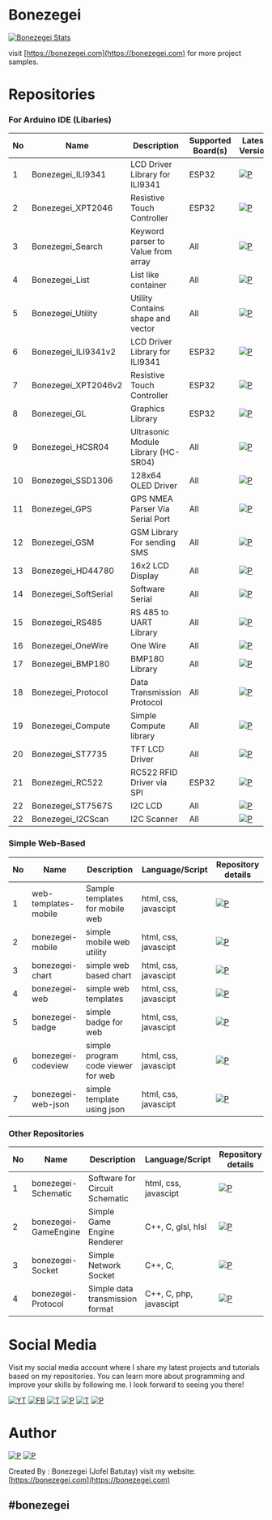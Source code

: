 # Bonezegei
[![Bonezegei Stats](https://github-readme-stats.vercel.app/api?username=bonezegei&show_icons=true&theme=default#gh-light-mode-only)](https://bonezegei.com)

visit [https://bonezegei.com](https://bonezegei.com) for more project samples.
# Repositories
### For Arduino IDE (Libaries)
| No | Name | Description| Supported Board(s) | Latest Version  |
|-----|-----|---|---|---|
|  1  | Bonezegei_ILI9341     | LCD Driver Library for ILI9341     |ESP32   |[![P](https://img.shields.io/github/v/release/bonezegei/Bonezegei_ILI9341)](https://github.com/bonezegei/Bonezegei_ILI9341)        |
|  2  | Bonezegei_XPT2046     | Resistive Touch Controller         |ESP32   |[![P](https://img.shields.io/github/v/release/bonezegei/Bonezegei_XPT2046)](https://github.com/bonezegei/Bonezegei_XPT2046)        |
|  3  | Bonezegei_Search      | Keyword parser to Value from array |All     |[![P](https://img.shields.io/github/v/release/bonezegei/Bonezegei_Search)](https://github.com/bonezegei/Bonezegei_Search)          |
|  4  | Bonezegei_List        | List like container                |All     |[![P](https://img.shields.io/github/v/release/bonezegei/Bonezegei_List)](https://github.com/bonezegei/Bonezegei_List)              |
|  5  | Bonezegei_Utility     | Utility Contains shape and vector  |All     |[![P](https://img.shields.io/github/v/release/bonezegei/Bonezegei_Utility)](https://github.com/bonezegei/Bonezegei_Utility)        |
|  6  | Bonezegei_ILI9341v2   | LCD Driver Library for ILI9341     |ESP32   |[![P](https://img.shields.io/github/v/release/bonezegei/Bonezegei_ILI9341v2)](https://github.com/bonezegei/Bonezegei_ILI9341v2)    |
|  7  | Bonezegei_XPT2046v2   | Resistive Touch Controller         |ESP32   |[![P](https://img.shields.io/github/v/release/bonezegei/Bonezegei_XPT2046v2)](https://github.com/bonezegei/Bonezegei_XPT2046v2)    |
|  8  | Bonezegei_GL          | Graphics Library                   |ESP32   |[![P](https://img.shields.io/github/v/release/bonezegei/Bonezegei_GL)](https://github.com/bonezegei/Bonezegei_GL)                  |
|  9  | Bonezegei_HCSR04      | Ultrasonic Module Library (HC-SR04)|All     |[![P](https://img.shields.io/github/v/release/bonezegei/Bonezegei_HCSR04)](https://github.com/bonezegei/Bonezegei_HCSR04)          |
|  10 | Bonezegei_SSD1306     | 128x64 OLED Driver                 |All     |[![P](https://img.shields.io/github/v/release/bonezegei/Bonezegei_SSD1306)](https://github.com/bonezegei/Bonezegei_SSD1306)        |
|  11 | Bonezegei_GPS         | GPS NMEA Parser Via Serial Port    |All     |[![P](https://img.shields.io/github/v/release/bonezegei/Bonezegei_GPS)](https://github.com/bonezegei/Bonezegei_GPS)                |
|  12 | Bonezegei_GSM         | GSM Library For sending SMS        |All     |[![P](https://img.shields.io/github/v/release/bonezegei/Bonezegei_GSM)](https://github.com/bonezegei/Bonezegei_GSM)                |
|  13 | Bonezegei_HD44780     | 16x2 LCD Display                   |All     |[![P](https://img.shields.io/github/v/release/bonezegei/Bonezegei_HD44780)](https://github.com/bonezegei/Bonezegei_HD44780)        |
|  14 | Bonezegei_SoftSerial  | Software Serial                    |All     |[![P](https://img.shields.io/github/v/release/bonezegei/Bonezegei_SoftSerial)](https://github.com/bonezegei/Bonezegei_SoftSerial)  |
|  15 | Bonezegei_RS485       | RS 485 to UART Library             |All     |[![P](https://img.shields.io/github/v/release/bonezegei/Bonezegei_RS485)](https://github.com/bonezegei/Bonezegei_RS485)            |
|  16 | Bonezegei_OneWire     | One Wire                           |All     |[![P](https://img.shields.io/github/v/release/bonezegei/Bonezegei_OneWire)](https://github.com/bonezegei/Bonezegei_OneWire)        |
|  17 | Bonezegei_BMP180      | BMP180 Library                     |All     |[![P](https://img.shields.io/github/v/release/bonezegei/Bonezegei_BMP180)](https://github.com/bonezegei/Bonezegei_BMP180)          |
|  18 | Bonezegei_Protocol    | Data Transmission Protocol         |All     |[![P](https://img.shields.io/github/v/release/bonezegei/Bonezegei_Protocol)](https://github.com/bonezegei/Bonezegei_Protocol)      |
|  19 | Bonezegei_Compute     | Simple Compute library             |All     |[![P](https://img.shields.io/github/v/release/bonezegei/Bonezegei_Compute)](https://github.com/bonezegei/Bonezegei_Compute)        |
|  20 | Bonezegei_ST7735      | TFT LCD Driver                     |All     |[![P](https://img.shields.io/github/v/release/bonezegei/Bonezegei_ST7735)](https://github.com/bonezegei/Bonezegei_ST7735)          |
|  21 | Bonezegei_RC522       | RC522 RFID Driver via SPI          |ESP32   |[![P](https://img.shields.io/github/v/release/bonezegei/Bonezegei_RC522)](https://github.com/bonezegei/Bonezegei_RC522)            |
|  22 | Bonezegei_ST7567S     | I2C LCD                            |All     |[![P](https://img.shields.io/github/v/release/bonezegei/Bonezegei_ST7567S)](https://github.com/bonezegei/Bonezegei_ST7567S)        |
|  22 | Bonezegei_I2CScan     | I2C Scanner                        |All     |[![P](https://img.shields.io/github/v/release/bonezegei/Bonezegei_I2CScan)](https://github.com/bonezegei/Bonezegei_I2CScan)        |


### Simple Web-Based 
| No | Name | Description| Language/Script | Repository details  |
|-----|-----|---|---|---|
|  1  | web-templates-mobile  | Sample templates for mobile web    |html, css, javascipt   |[![P](https://img.shields.io/badge/Samples-2-green)](https://github.com/bonezegei/web-templates-mobile) |
|  2  | bonezegei-mobile      | simple mobile web utility          |html, css, javascipt   |[![P](https://img.shields.io/badge/Samples-3-green)](https://github.com/bonezegei/bonezegei-mobile)     |
|  3  | bonezegei-chart       | simple web based chart             |html, css, javascipt   |[![P](https://img.shields.io/badge/Samples-0-red)](https://github.com/bonezegei/bonezegei-chart)        |
|  4  | bonezegei-web         | simple web templates               |html, css, javascipt   |[![P](https://img.shields.io/badge/Samples-0-red)](https://github.com/bonezegei/bonezegei-web)          |
|  5  | bonezegei-badge       | simple badge for web               |html, css, javascipt   |[![P](https://img.shields.io/badge/Samples-5-green)](https://github.com/bonezegei/bonezegei-badge)      |
|  6  | bonezegei-codeview    | simple program code viewer for web |html, css, javascipt   |[![P](https://img.shields.io/badge/Samples-0-red)](https://github.com/bonezegei/bonezegei-codeview)     |
|  7  | bonezegei-web-json    | simple template using json         |html, css, javascipt   |[![P](https://img.shields.io/badge/Samples-0-red)](https://github.com/bonezegei/bonezegei-web-json)     |

### Other Repositories
| No | Name | Description| Language/Script | Repository details  |
|-----|-----|---|---|---|
|  1  | bonezegei-Schematic       | Software for Circuit Schematic    |html, css, javascipt   |[![P](https://img.shields.io/badge/Samples-0-red)](https://github.com/bonezegei/bonezegei-schematic)      |
|  2  | bonezegei-GameEngine      | Simple Game Engine Renderer       |C++, C, glsl, hlsl     |[![P](https://img.shields.io/badge/Samples-0-red)](https://github.com/bonezegei/bonezegei-GameEngine)     |
|  3  | bonezegei-Socket          | Simple Network Socket             |C++, C,                |[![P](https://img.shields.io/badge/Samples-2-green)](https://github.com/bonezegei/bonezegei-Socket)       |
|  4  | bonezegei-Protocol        | Simple data transmission format   |C++, C, php, javascipt |[![P](https://img.shields.io/badge/Samples-0-red)](https://github.com/bonezegei/bonezegei-Protocol)       |



# Social Media
Visit my social media account where I share my latest projects and tutorials based on my repositories. 
You can learn more about programming and improve your skills by following me. I look forward to seeing you there!

[![YT](https://img.shields.io/badge/bonezegei-%23FF0000.svg?style=for-the-badge&logo=YouTube&logoColor=white)](https://www.youtube.com/@bonezegei)
[![FB](https://img.shields.io/badge/bonezegei-%231877F2.svg?style=for-the-badge&logo=Facebook&logoColor=white)](https://www.facebook.com/bonezegei)
[![T](https://img.shields.io/badge/bonezegei-%23000000.svg?style=for-the-badge&logo=TikTok&logoColor=white)](https://www.tiktok.com/@bonezegei)
[![P](https://img.shields.io/badge/bonezegei-%23E60023.svg?style=for-the-badge&logo=GooglePlay&logoColor=white)](https://play.google.com/store/apps/dev?id=8426300773785370299)
[![T](https://img.shields.io/badge/_bonezegei-%231DA1F2.svg?style=for-the-badge&logo=Twitter&logoColor=white)](https://twitter.com/_bonezegei)
[![P](https://img.shields.io/badge/bonezegei-%23E60023.svg?style=for-the-badge&logo=Pinterest&logoColor=white)](https://www.pinterest.ph/bonezegei/)




# Author
[![P](https://img.shields.io/badge/linkedin-%230077B5.svg?style=for-the-badge&logo=linkedin&logoColor=white)](https://www.linkedin.com/in/jofelbatutay)
[![P](https://img.shields.io/badge/ResearchGate-00CCBB?style=for-the-badge&logo=ResearchGate&logoColor=white)](https://www.researchgate.net/profile/Jofel-Batutay)


Created By : Bonezegei (Jofel Batutay)
visit my website:
[https://bonezegei.com](https://bonezegei.com)

## #bonezegei
